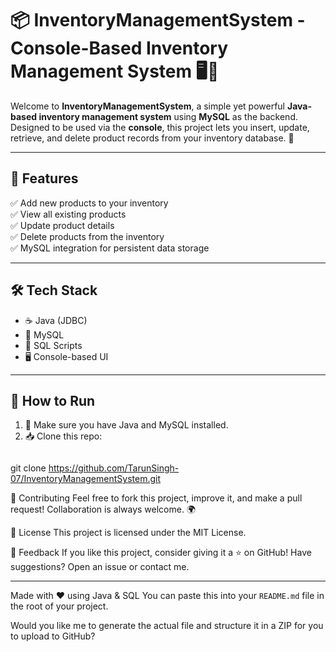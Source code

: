 # 📦 InventoryManagementSystem - Console-Based Inventory Management System 🖥️💾

Welcome to **InventoryManagementSystem**, a simple yet powerful **Java-based inventory management system** using **MySQL** as the backend. Designed to be used via the **console**, this project lets you insert, update, retrieve, and delete product records from your inventory database. 🚀

---

## 🔧 Features

✅ Add new products to your inventory  
✅ View all existing products  
✅ Update product details  
✅ Delete products from the inventory  
✅ MySQL integration for persistent data storage  

---

## 🛠️ Tech Stack

- ☕ Java (JDBC)
- 🐬 MySQL
- 📁 SQL Scripts
- 🖥️ Console-based UI

---

## 🚀 How to Run

1. 🧠 Make sure you have Java and MySQL installed.
2. 📥 Clone this repo:
    ```bash
  git clone https://github.com/TarunSingh-07/InventoryManagementSystem.git

🤝 Contributing
Feel free to fork this project, improve it, and make a pull request! Collaboration is always welcome. 🌍

📜 License
This project is licensed under the MIT License.

💬 Feedback
If you like this project, consider giving it a ⭐ on GitHub!
Have suggestions? Open an issue or contact me.


---

Made with ❤️ using Java & SQL
You can paste this into your `README.md` file in the root of your project.

Would you like me to generate the actual file and structure it in a ZIP for you to upload to GitHub?


